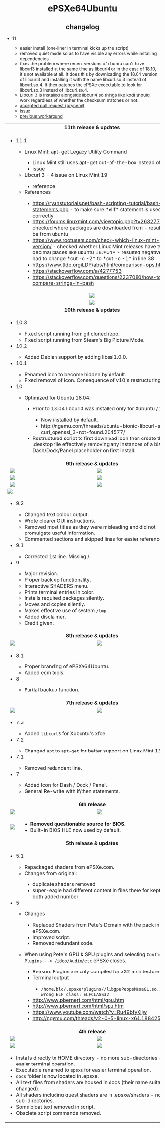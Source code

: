 <h1 align="center">ePSXe64Ubuntu</h1>

<h2 align="center">changelog</h2>

<table>
 <tbody>
  <tr>
   <td align="center" colspan="2"><strong>11th release & updates</strong></td>
  </tr>
  <tr>
   <td align="left" colspan="2">
    <ul>
     <li>11.1</li>
      <ul>
       <li>Linux Mint: apt-get Legacy Utility Command</li>
       <ul>
        <li>Linux Mint still uses apt-get out-of-the-box instead of Apt.</li>
        <li><a href="https://github.com/cromat/ePSXe64Ubuntu/commit/9deb4bc17ea5e53d30c6023faca060ac612be6e4">issue</a></li>
       </ul>
       <li>Libcurl 3 - 4 issue on Linux Mint 19</li>
       <ul>
        <li><a href="https://forums.linuxmint.com/viewtopic.php?t=274477">reference</a></li>
       </ul>
       <li>References</li>
       <ul>
        <li><a href="https://ryanstutorials.net/bash-scripting-tutorial/bash-if-statements.php">https://ryanstutorials.net/bash-scripting-tutorial/bash-if-statements.php</a> - to make sure *elif* statement is used correctly</li>
        <li><a href="https://forums.linuxmint.com/viewtopic.php?t=263277">https://forums.linuxmint.com/viewtopic.php?t=263277</a> - checked where packages are downloaded from - resulted to be from ubuntu</li>
        <li><a href="https://www.rootusers.com/check-which-linux-mint-version/">https://www.rootusers.com/check-which-linux-mint-version/</a> - checked whether Linux Mint releases have two decimal places like ubuntu 18.*04* - resulted negative
thus, had to change *cut -c -2* to *cut -c -1* in line 38</li>
        <li><a href="https://www.tldp.org/LDP/abs/html/comparison-ops.html">https://www.tldp.org/LDP/abs/html/comparison-ops.html</a></li>
        <li><a href="https://stackoverflow.com/a/4277753">https://stackoverflow.com/a/4277753</a></li>
        <li><a href="https://stackoverflow.com/questions/2237080/how-to-compare-strings-in-bash">https://stackoverflow.com/questions/2237080/how-to-compare-strings-in-bash</a></li>
       </ul>
      </ul>
    </ul>
   </ul>
  </tr>
  <tr>
   <td align="center" colspan="2"><img src="https://user-images.githubusercontent.com/12674437/52143698-6bdcf400-265c-11e9-99dd-79090db2bb39.png" /></td>
  </tr>
   <tr>
    <ul>
     <li>11</li>
      <ul>
       <li>easier install (one-liner in terminal kicks up the script)</li>
       <li>removed quiet mode so as to have visible any errors while installing dependencies</li>
       <li>fixes the problem where recent versions of ubuntu can't have libcurl3 installed at the same time as libcurl4 or in the case of 18.10, it's not available at all. It does this by downloading the 18.04 version of libcurl3 and installing it with the name libcurl.so.3 instead of libcurl.so.4. It then patches the ePSXe executable to look for libcurl.so.3 instead of libcurl.so.4.</li>
       <li>Libcurl 3 is installed alongside libcurl4 so things like kodi should work regardless of whether the checksum matches or not.</li>
       <li><a href="https://github.com/brandleesee/ePSXe64Ubuntu/pull/5">accepted pull request (bryceml)</a></li>
       <li><a href="http://ngemu.com/threads/ubuntu-bionic-libcurl-so-4-curl_openssl_3-not-found.204577/">issue</a></li>
       <li><a href="https://launchpad.net/~xapienz/+archive/ubuntu/curl34">previous workaround</a></li>
      </ul>
    </ul>
   </td>
  </tr>
  <tr>
   <td align="center" colspan="2"><img src="https://i.imgur.com/l1l3p6w.png" /></td>
  </tr>
  <tr>
  <td align="center" colspan="2"><strong>10th release & updates</strong></td>
 </tr>
 <tr>
   <td align="left" colspan="2">
    <ul>
     <li>10.3</li>
      <ul>
       <li>Fixed script running from git cloned repo.</li>
       <li>Fixed script running from Steam's Big Picture Mode.</li>
      </ul>
     <li>10.2</li>
      <ul>
       <li>Added Debian support by adding libssl1.0.0.</li>
      </ul>
     <li>10.1</li>
      <ul>
       <li>Renamed icon to become hidden by default.</li>
       <li>Fixed removal of icon. Consequence of v10's restructuring.</li>
      </ul>
     <li>10</li>
      <ul>
       <li>Optimized for Ubuntu 18.04.</li>
       <ul>
        <li>Prior to 18.04 libcurl3 was installed only for Xubuntu / xfce.</li>
        <ul>
         <li>Now installed by default.</li>
         <li>http://ngemu.com/threads/ubuntu-bionic-libcurl-so-4-curl_openssl_3-not-found.204577/</li>
        </ul>
        <li>Restructured script to first download icon then create the .desktop file effectively removing any instances of a blank Dash/Dock/Panel placeholder on first install.</li>
       </ul>
      </ul>
    </ul>
   </td>
  </tr>
  <tr>
   <td align="center" colspan="2"><strong>9th release & updates</strong></td>
  </tr>
  <tr>
   <td align="center"><img src="http://i.imgur.com/U4QNkXL.png" /></td>
   <td align="center"><img src="http://i.imgur.com/cSqEyXC.gif" /></td>
  </tr>
  <tr>
   <td align="center"><img src="http://i.imgur.com/A6cIRmT.png" /></td>
   <td align="center"><img src="http://i.imgur.com/PNlgKV1.png" /></td>
  </tr>
  <tr>
   <td align="center"><img src="http://i.imgur.com/mCntR7j.png" /></td>
   <td align="center"><img src="http://i.imgur.com/rD6V5Ub.png" /></td>
  </tr> 
  <tr>
   <td align="left"><img src="http://i.imgur.com/fPycbXf.png" /></td>
  <tr>
   <td align="left" colspan="2">
    <ul>
     <li>9.2</li>
      <ul>
       <li>Changed text colour output.</li>
       <li>Wrote clearer GUI instructions.</li>
       <li>Removed most titles as they were misleading and did not promulgate useful information.</li>
       <li>Commented sections and skipped lines for easier reference.</li>
      </ul>
     <li>9.1</li>
      <ul>
       <li>Corrected 1st line. Missing /.</li>
      </ul>
     <li>9</li>
      <ul>
       <li>Major revision.</li>
       <li>Proper back up functionality.</li>
       <li>Interactive SHADERS menu.</li>
       <li>Prints terminal entries in color.</li>
       <li>Installs required packages silently.</li>
       <li>Moves and copies silently.</li>
       <li>Makes effective use of system <code>/tmp</code>.</li>
       <li>Added disclaimer.</li>
       <li>Credit given.</li>
     </ul>
    </ul>
    <ul>
   </td>
  </tr>
  <tr>
   <td align="center" colspan="2"><strong>8th release & updates</strong></td>
  </tr>
  <tr>
   <td align="center"><img src="http://i.imgur.com/kfMSU17.png" /></td>
   <td align="center"><img src="http://i.imgur.com/W1zggGH.gif" /></td>
  </tr>
  <tr>
   <td align="left" colspan="2">
    <ul>
     <li>8.1</li>
      <ul>
       <li>Proper branding of ePSXe64Ubuntu.</li>
       <li>Added ecm tools.</li>
      </ul>
     <li>8</li>
      <ul>
       <li>Partial backup function.</li>
      </ul>	
    </ul>
   </td>
  </tr>
  <tr>
   <td align="center" colspan="2"><strong>7th release & updates</strong></td>
  </tr>
  <tr>
   <td align="center"><img src="http://i.imgur.com/2Bw3iLS.png" /></td>
   <td align="center"><img src="http://i.imgur.com/fRardY8.gif" /></td>
  </tr>
  <tr>
   <td align="left" colspan="2">
    <ul>
     <li>7.3</li>
      <ul>
       <li>Added <code>libcurl3</code> for Xubuntu's xfce.</li>
      </ul>
     <li>7.2</li>
      <ul>
       <li>Changed <code>apt</code> to <code>apt-get</code> for better support on Linux Mint 13.3.</li>
      </ul>
     <li>7.1</li>
      <ul>
       <li>Removed redundant line.</li>
      </ul>
     <li>7</li>
      <ul>
       <li>Added Icon for Dash / Dock / Panel.</li>
       <li>General Re-write with if/then statements.</li>
      </ul>
    </ul>
   </td>
  </tr>
  <tr>
   <td align="center" colspan="2"><strong>6th release</strong></td>
  </tr>
  <tr>
   <td align="center"><img src="http://i.imgur.com/2mT7smo.png" /></td>
   <td align="center"><img src="http://i.imgur.com/ZBFCUva.png" /></td>
  </tr>
  <tr>
   <td align="center"><img src="http://i.imgur.com/57kdpJR.png" /></td>
   <td align="left">
    <ul>
     <li><strong>Removed questionable source for BIOS.</strong></li>
     <li>Built-in BIOS HLE now used by default.</li>
    </ul>
   </td>
  </tr>
  <tr>
   <td align="center" colspan="2"><strong>5th release & updates</strong></td>
  </tr>
  <tr>
   <td align="left" colspan="2">
    <ul>
     <li>5.1</li>
      <ul>
       <li>Repackaged shaders from ePSXe.com.</li>
       <li>Changes from original:</li>
        <ul>
         <li>duplicate shaders removed</li>
         <li>super-eagle had different content in files there for kept and both added number</li>
        </ul>
      </ul>
     <li>5</li>
      <ul>
       <li>Changes</li>
        <ul>
         <li>Replaced Shaders from Pete's Domain with the pack in ePSXe.com.</li>
         <li>Improved script.</li>
         <li>Removed redundant code.</li>
        </ul>
      </ul>
      <ul>
       <li>When using Pete's GPU & SPU plugins and selecting <code>Config --> Plugins --> Video/Audio/etc</code> ePSXe closes.</li>
        <ul>
         <li>Reason:  Plugins are only compiled for x32 architecture.</li>
         <li>Terminal output</li>
          <ul>
           <li><code>/home/blc/.epsxe/plugins//libgpuPeopsMesaGL.so.1.0.78: wrong ELF class: ELFCLASS32</code></li>
          </ul>
         <li><a href="http://www.pbernert.com/html/gpu.htm" target="_blank">http://www.pbernert.com/html/gpu.htm</a></li>
         <li><a href="http://www.pbernert.com/html/spu.htm" target="_blank">http://www.pbernert.com/html/spu.htm</a></li>
         <li><a href="https://www.youtube.com/watch?v=Ru49bfyXijw" target="_blank">https://www.youtube.com/watch?v=Ru49bfyXijw</a></li>
         <li><a href="http://ngemu.com/threads/v2-0-5-linux-x64.188425/" target="_blank">http://ngemu.com/threads/v2-0-5-linux-x64.188425/</a></li>
        </ul>
      </ul>
    </ul>
   </td>
  </tr>
  <tr>
    <td align="center" colspan="2"><strong>4th release</strong></td>
  </tr>
  <tr>
   <td align="center"><img src="http://i.imgur.com/Ja5u4Dg.png" /></td>
   <td align="center"><img src="http://i.imgur.com/p8vMQDt.png" /></td>
  </tr>
  <tr>
   <td align="center"><img src="http://i.imgur.com/w4Ua94W.png" /></td>
   <td align="center"><img src="http://i.imgur.com/MDQabuy.png" /></td>
  </tr>
  <tr>
   <td align="left" colspan="2">
    <ul>
     <li>Installs directly to HOME directory - no more sub-directories - for easier terminal operation.</li>
     <li>Executable renamed to <code>epsxe</code> for easier terminal operation.</li>
     <li><code>docs</code> folder is now located in .epsxe.</li>
     <li>All text files from shaders are housed in docs (their name suitably changed).</li>
     <li>All shaders including guest shaders are in .epsxe/shaders - no more sub-directories.</li>
     <li>Some bloat text removed in script.</li>
     <li>Obsolete script commands removed.</li>
    </ul>
   </td>
  </tr>
 </tbody>
</table>
